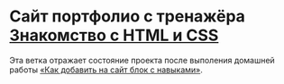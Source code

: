 # Сайт портфолио с тренажёра [Знакомство с HTML и CSS](https://htmlacademy.ru/courses/basic-html-css)

Эта ветка отражает состояние проекта после выполения домашней работы 
[«Как добавить на сайт блок с навыками»](https://htmlacademy.ru/courses/basic-html-css/homeworks/15).
